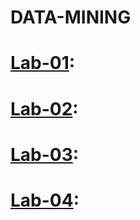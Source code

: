 # DATA-MINING
# [Lab-01](https://colab.research.google.com/drive/1xZ88e2o-YRt60XL7tCXIHVFEqcIVo_Z6#scrollTo=ai1y2fWUQHqu):
# [Lab-02](https://colab.research.google.com/drive/1nkQ86Jn-QtO9HhCjcHCNilWR_80IosUg#scrollTo=OQggUqKDShmM):
# [Lab-03](https://colab.research.google.com/drive/1gl-URI3V6W3wN1MHBnrFqrq7N_SX30Wf):
# [Lab-04]():

